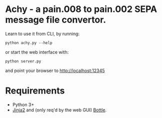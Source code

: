 # Achy - a pain.008 to pain.002 SEPA message file convertor.

Learn to use it from CLI, by running:

`python achy.py --help`

or start the web interface with:

`python server.py`

and point your browser to [http://localhost:12345](http://localhost:12345)

Requirements
============
 - Python 3+
 - [Jinja2](http://jinja.pocoo.org/docs/dev/) and (only req'd by the web GUI) [Bottle](http://bottlepy.org/docs/dev/index.html).

